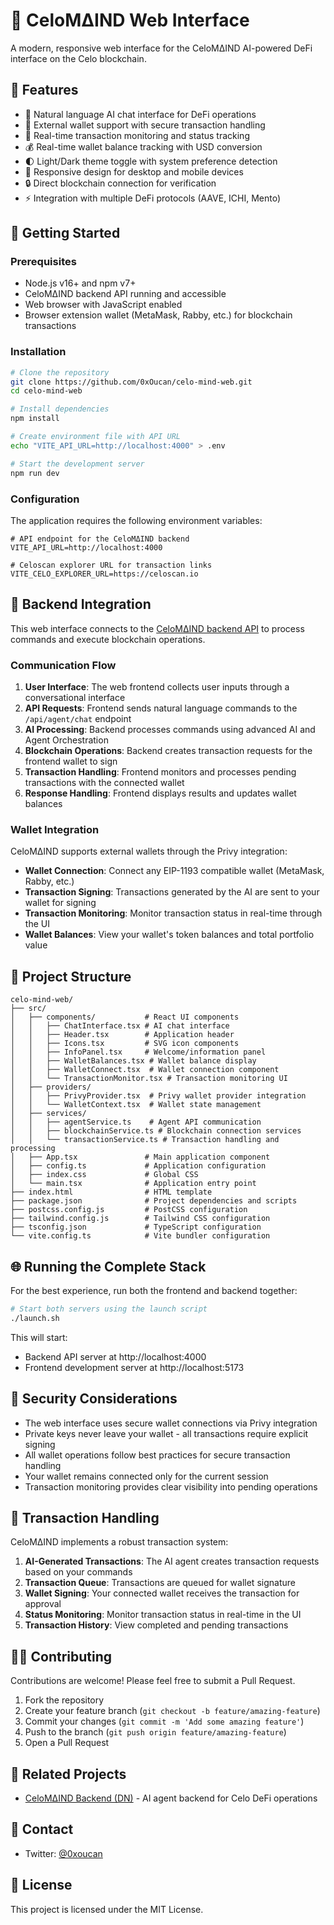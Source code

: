 # 🧠 CeloMΔIND Web Interface

A modern, responsive web interface for the CeloMΔIND AI-powered DeFi interface on the Celo blockchain.

## 🌟 Features

- 💬 Natural language AI chat interface for DeFi operations
- 👛 External wallet support with secure transaction handling
- 🔄 Real-time transaction monitoring and status tracking
- 💰 Real-time wallet balance tracking with USD conversion
- 🌓 Light/Dark theme toggle with system preference detection
- 📱 Responsive design for desktop and mobile devices
- 🔒 Direct blockchain connection for verification
- ⚡ Integration with multiple DeFi protocols (AAVE, ICHI, Mento)

## 🚀 Getting Started

### Prerequisites

- Node.js v16+ and npm v7+
- CeloMΔIND backend API running and accessible
- Web browser with JavaScript enabled
- Browser extension wallet (MetaMask, Rabby, etc.) for blockchain transactions

### Installation

```bash
# Clone the repository
git clone https://github.com/0xOucan/celo-mind-web.git
cd celo-mind-web

# Install dependencies
npm install

# Create environment file with API URL
echo "VITE_API_URL=http://localhost:4000" > .env

# Start the development server
npm run dev
```

### Configuration

The application requires the following environment variables:

```
# API endpoint for the CeloMΔIND backend
VITE_API_URL=http://localhost:4000

# Celoscan explorer URL for transaction links
VITE_CELO_EXPLORER_URL=https://celoscan.io
```

## 🔌 Backend Integration

This web interface connects to the [CeloMΔIND backend API](https://github.com/0xOucan/celo-mind-dn) to process commands and execute blockchain operations.

### Communication Flow

1. **User Interface**: The web frontend collects user inputs through a conversational interface
2. **API Requests**: Frontend sends natural language commands to the `/api/agent/chat` endpoint
3. **AI Processing**: Backend processes commands using advanced AI and Agent Orchestration
4. **Blockchain Operations**: Backend creates transaction requests for the frontend wallet to sign
5. **Transaction Handling**: Frontend monitors and processes pending transactions with the connected wallet
6. **Response Handling**: Frontend displays results and updates wallet balances

### Wallet Integration

CeloMΔIND supports external wallets through the Privy integration:

- **Wallet Connection**: Connect any EIP-1193 compatible wallet (MetaMask, Rabby, etc.)
- **Transaction Signing**: Transactions generated by the AI are sent to your wallet for signing
- **Transaction Monitoring**: Monitor transaction status in real-time through the UI
- **Wallet Balances**: View your wallet's token balances and total portfolio value

## 📂 Project Structure

```
celo-mind-web/
├── src/
│   ├── components/           # React UI components
│   │   ├── ChatInterface.tsx # AI chat interface
│   │   ├── Header.tsx        # Application header
│   │   ├── Icons.tsx         # SVG icon components
│   │   ├── InfoPanel.tsx     # Welcome/information panel
│   │   ├── WalletBalances.tsx # Wallet balance display
│   │   ├── WalletConnect.tsx  # Wallet connection component
│   │   └── TransactionMonitor.tsx # Transaction monitoring UI
│   ├── providers/
│   │   ├── PrivyProvider.tsx  # Privy wallet provider integration
│   │   └── WalletContext.tsx  # Wallet state management
│   ├── services/
│   │   ├── agentService.ts    # Agent API communication
│   │   ├── blockchainService.ts # Blockchain connection services
│   │   └── transactionService.ts # Transaction handling and processing
│   ├── App.tsx               # Main application component
│   ├── config.ts             # Application configuration
│   ├── index.css             # Global CSS
│   └── main.tsx              # Application entry point
├── index.html                # HTML template
├── package.json              # Project dependencies and scripts
├── postcss.config.js         # PostCSS configuration
├── tailwind.config.js        # Tailwind CSS configuration
├── tsconfig.json             # TypeScript configuration
└── vite.config.ts            # Vite bundler configuration
```

## 🌐 Running the Complete Stack

For the best experience, run both the frontend and backend together:

```bash
# Start both servers using the launch script
./launch.sh
```

This will start:
- Backend API server at http://localhost:4000
- Frontend development server at http://localhost:5173

## 🔐 Security Considerations

- The web interface uses secure wallet connections via Privy integration
- Private keys never leave your wallet - all transactions require explicit signing
- All wallet operations follow best practices for secure transaction handling
- Your wallet remains connected only for the current session
- Transaction monitoring provides clear visibility into pending operations

## 🔄 Transaction Handling

CeloMΔIND implements a robust transaction system:

1. **AI-Generated Transactions**: The AI agent creates transaction requests based on your commands
2. **Transaction Queue**: Transactions are queued for wallet signature
3. **Wallet Signing**: Your connected wallet receives the transaction for approval
4. **Status Monitoring**: Monitor transaction status in real-time in the UI
5. **Transaction History**: View completed and pending transactions

## 👨‍💻 Contributing

Contributions are welcome! Please feel free to submit a Pull Request.

1. Fork the repository
2. Create your feature branch (`git checkout -b feature/amazing-feature`)
3. Commit your changes (`git commit -m 'Add some amazing feature'`)
4. Push to the branch (`git push origin feature/amazing-feature`)
5. Open a Pull Request

## 🔗 Related Projects

- [CeloMΔIND Backend (DN)](https://github.com/0xOucan/celo-mind-dn) - AI agent backend for Celo DeFi operations

## 📧 Contact

- Twitter: [@0xoucan](https://x.com/0xoucan)

## 📄 License

This project is licensed under the MIT License.
